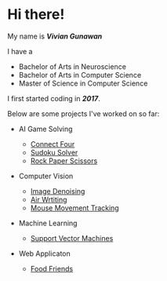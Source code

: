 # Hi there! 

My name is ***Vivian Gunawan***

I have a 
- Bachelor of Arts in Neuroscience 
- Bachelor of Arts in Computer Science
- Master of Science in Computer Science

I first started coding in ***2017***.

Below are some projects I've worked on so far:

- AI Game Solving
  - [Connect Four](https://github.com/VivianGunawan/ConnectFour )
  - [Sudoku Solver](https://github.com/VivianGunawan/SudokuSolver)
  - [Rock Paper Scissors](https://github.com/VivianGunawan/RockPaperScissors)

- Computer Vision
  - [Image Denoising](https://github.com/VivianGunawan/ImageDenoising)
  - [Air Wrtiting](https://github.com/VivianGunawan/Air-Writing)
  - [Mouse Movement Tracking](https://github.com/VivianGunawan/ComputerVisionToSupportNeuroscience)
  
- Machine Learning
  - [Support Vector Machines](https://github.com/VivianGunawan/SupportVectorMachine)
 
- Web Applicaton
  - [Food Friends](https://github.com/VivianGunawan/FoodFriends)

